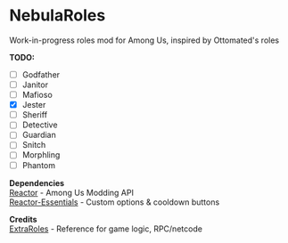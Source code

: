 # NebulaRoles
Work-in-progress roles mod for Among Us, inspired by Ottomated's roles

**TODO:**
- [ ] Godfather
- [ ] Janitor
- [ ] Mafioso
- [x] Jester
- [ ] Sheriff
- [ ] Detective
- [ ] Guardian
- [ ] Snitch
- [ ] Morphling
- [ ] Phantom

**Dependencies** \
[Reactor](https://github.com/NuclearPowered/Reactor/actions) - Among Us Modding API \
[Reactor-Essentials](https://github.com/DorCoMaNdO/Reactor-Essentials/releases) - Custom options & cooldown buttons

**Credits** \
[ExtraRoles](https://github.com/NotHunter101/ExtraRolesAmongUs/) - Reference for game logic, RPC/netcode
